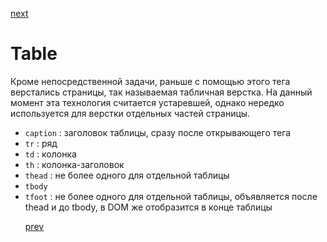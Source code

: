 <a href="04.md">next</a>

<h1>
Table
</h1>

<div>
Кроме непосредственной задачи, раньше с помощью этого тега верстались страницы, так называемая табличная верстка.
На данный момент эта технология считается устаревшей, однако нередко используется для верстки отдельных частей страницы.
</div>
<ul>
<li>
<code>caption</code> : заголовок таблицы, сразу после открывающего тега <table>
</li>
<li>
<code>tr</code> : ряд
</li>
<li>
<code>td</code> : колонка
</li>
<li>
<code>th</code> : колонка-заголовок
</li>
<li>
<code>thead</code> : не более одного для отдельной таблицы
</li>
<li>
<code>tbody</code>
</li>
<li>
<code>tfoot</code> : не более одного для отдельной таблицы, объявляется после thead и до tbody, в DOM же отобразится в конце таблицы
</li>
</ul>

<a href="02.md">prev</a>